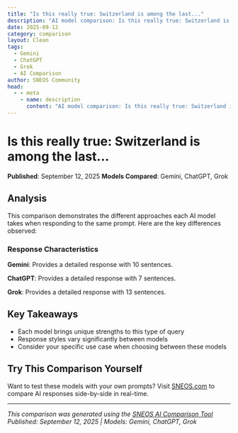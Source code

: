 ```yaml
---
title: "Is this really true: Switzerland is among the last..."
description: "AI model comparison: Is this really true: Switzerland is among the last among developed countries in work-life balance in..."
date: 2025-09-12
category: comparison
layout: Clean
tags:
  - Gemini
  - ChatGPT
  - Grok
  - AI Comparison
author: SNEOS Community
head:
  - - meta
    - name: description
      content: "AI model comparison: Is this really true: Switzerland is among the last among developed countries in work-life balance in 2025...."
---
```


# Is this really true: Switzerland is among the last...

**Published**: September 12, 2025
**Models Compared**: Gemini, ChatGPT, Grok

<ChatComparison
  title="Is this really true: Switzerland is among the last..."
  prompt="Is this really true: Switzerland is among the last among developed countries in work-life balance in 2025."
  :responses='{
    "Gemini": "While there\u0027s not a definitive \u0022yes\u0022 or \u0022no\u0022 answer, here\u0027s a breakdown of Switzerland\u0027s work-life balance situation in 2025, according to various reports: \n\n *   **Mixed Rankings:** Some reports suggest Switzerland is lower in work-life balance compared to other developed countries. Other reports rank Switzerland as one of the best countries for work-life balance.\n *   **Factors Contributing to Lower Rankings:** High cost of childcare, schools closing for lunch creating a care gap, and limited parental leave contribute to difficulties for working parents. The official working hours can be longer compared to other developed countries.\n *   **Factors Contributing to High Rankings:** High salaries, mandatory vacation time, and a high happiness index are positives. Switzerland also scored well in the Human Progress Index (HPI), citing economic factors and low stress levels as contributing factors.\n *   **Specific Rankings:** \n *   One report ranks Switzerland 21st among developed countries for work-life balance. \n *   However, another survey by CEOWORLD magazine ranked Switzerland as number 1 for work-life balance in 2025. \n *   In The Economist\u0027s study, Switzerland ranked 26th out of 29 OECD nations as the best places to be a working woman.\n *   **General Trends:**\n *   A recent survey indicates that workers are prioritizing work-life balance over salary.\n *   \u17BC\u1784",
    "ChatGPT": "As of my latest information up to mid-2024, Switzerland is generally known for having a relatively good work-life balance compared to many other countries, thanks to factors like reasonable working hours, strong labor protections, and a high standard of living. \n\nHowever, rankings on work-life balance can vary depending on the source, criteria, and year of the report. Some studies might rank Switzerland lower than expected due to factors such as long working hours in certain industries or high living costs impacting overall quality of life.\n\nFor 2025 specifically, I don\u0027t have data or rankings yet. If you encountered a claim that Switzerland is \u0022among the last\u0022 in work-life balance among developed countries in 2025, it would be worth checking the source of that claim closely. Most reputable global indices (like OECD Better Life Index, World Happiness Report, or specialized work-life balance studies) typically rank Switzerland near the middle or higher among developed nations.\n\nIf you provide the source or study for that statement, I can help analyze its validity further.",
    "Grok": "Based on available information and recent data up to 2025, the claim that Switzerland is among the last in work-life balance among developed countries in 2025 does not appear to be accurate. In fact, Switzerland often ranks highly in various global indices for quality of life and work-life balance due to its strong economy, high wages, and excellent living standards.\n\nAccording to the OECD Better Life Index, Switzerland consistently outperforms the average in dimensions such as income, jobs, health, and life satisfaction. The average household net-adjusted disposable income per capita in Switzerland is significantly higher than the OECD average, which supports a better quality of life and, by extension, a favorable work-life balance.\n\nAdditionally, reports like the Henley Opportunity Index 2025, as mentioned in recent articles from sources such as the Times of India, rank Switzerland at the top for living and working conditions, citing its stable economy and high quality of life. While specific 2025 rankings for work-life balance from sources like the Global Life-Work Balance Index highlight countries such as New Zealand, Ireland, and Belgium at the top, Switzerland is generally not positioned near the bottom among developed nations in such assessments.\n\nIt\u0027s worth noting that work-life balance can vary depending on specific metrics (e.g., working hours, vacation policies, or parental leave) and individual experiences. Switzerland does have areas for improvement, such as relatively shorter statutory annual leave compared to some European peers and less generous maternity leave policies. However, these factors do not typically place it among the lowest-ranking developed countries for work-life balance.\n\nIf you have a specific source or report claiming Switzerland ranks poorly in 2025, I\u2019d be happy to review that data for a more targeted analysis. Based on the current information available, though, Switzerland is more likely to be among the higher-ranking countries rather than the last."
  }'
  published-date="05:53"
/>

## Analysis

This comparison demonstrates the different approaches each AI model takes when responding to the same prompt. Here are the key differences observed:

### Response Characteristics

**Gemini**: Provides a detailed response with 10 sentences. 

**ChatGPT**: Provides a detailed response with 7 sentences. 

**Grok**: Provides a detailed response with 13 sentences. 

## Key Takeaways

- Each model brings unique strengths to this type of query
- Response styles vary significantly between models
- Consider your specific use case when choosing between these models

## Try This Comparison Yourself

Want to test these models with your own prompts? Visit [SNEOS.com](https://sneos.com) to compare AI responses side-by-side in real-time.

---

*This comparison was generated using the [SNEOS AI Comparison Tool](https://sneos.com)*
*Published: September 12, 2025 | Models: Gemini, ChatGPT, Grok*

